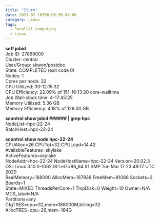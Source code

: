 ```yaml
---
title: "Slurm"
date: 2021-02-16T08:08:50-04:00
category: Linux
tags:
  - Parallel computing
  - Linux
---
```


__seff jobid__  
Job ID: 27869000  
Cluster: central  
User/Group: skwon/postdoc  
State: COMPLETED (exit code 0)  
Nodes: 1  
Cores per node: 32  
CPU Utilized: 33-12:15:32  
CPU Efficiency: 22.09% of 151-16:13:20 core-walltime  
Job Wall-clock time: 4-17:45:25  
Memory Utilized: 5.36 GB  
Memory Efficiency: 4.18% of 128.00 GB  


__scontrol show jobid ###### | grep hpc__  
   NodeList=hpc-22-24  
   BatchHost=hpc-22-24  


__scontrol show node hpc-22-24__  
   CPUAlloc=26 CPUTot=32 CPULoad=14.42  
   AvailableFeatures=skylake  
   ActiveFeatures=skylake  
   NodeAddr=hpc-22-24 NodeHostName=hpc-22-24 Version=20.02.3  
   OS=Linux 3.10.0-1062.18.1.el7.x86_64 #1 SMP Tue Mar 17 23:49:17 UTC 2020  
   RealMemory=188000 AllocMem=167936 FreeMem=81086 Sockets=2 Boards=1  
   State=MIXED ThreadsPerCore=1 TmpDisk=0 Weight=10 Owner=N/A MCS_label=N/A  
   Partitions=any  
   CfgTRES=cpu=32,mem=188000M,billing=32  
   AllocTRES=cpu=26,mem=164G  

